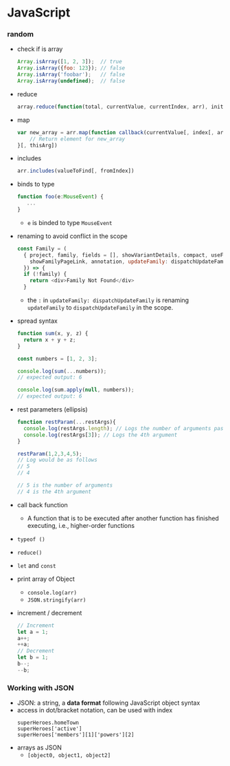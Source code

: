 # JavaScript

### random
- check if is array
  ```JavaScript
  Array.isArray([1, 2, 3]);  // true
  Array.isArray({foo: 123}); // false
  Array.isArray('foobar');   // false
  Array.isArray(undefined);  // false
  ```

- reduce
  ```javascript
  array.reduce(function(total, currentValue, currentIndex, arr), initialValue)
  ```

- map
  ```javascript
  var new_array = arr.map(function callback(currentValue[, index[, array]]) {
      // Return element for new_array
  }[, thisArg])
  ```

- includes
  ```javascript
  arr.includes(valueToFind[, fromIndex])
  ```

- binds to type
  ```javascript
  function foo(e:MouseEvent) {
     ...
  }
  ```
  - `e` is binded to type `MouseEvent`

- renaming to avoid conflict in the scope
  ```javascript
  const Family = (
    { project, family, fields = [], showVariantDetails, compact, useFullWidth, disablePedigreeZoom,
      showFamilyPageLink, annotation, updateFamily: dispatchUpdateFamily,
    }) => {
    if (!family) {
      return <div>Family Not Found</div>
    }
  ```
  - the `:` in `updateFamily: dispatchUpdateFamily` is renaming `updateFamily` to `dispatchUpdateFamily` in the scope.

- spread syntax
  ```javascript
  function sum(x, y, z) {
    return x + y + z;
  }

  const numbers = [1, 2, 3];

  console.log(sum(...numbers));
  // expected output: 6

  console.log(sum.apply(null, numbers));
  // expected output: 6
  ```

- rest parameters (ellipsis)
  ```javascript
  function restParam(...restArgs){
    console.log(restArgs.length); // Logs the number of arguments passed
    console.log(restArgs[3]); // Logs the 4th argument
  }

  restParam(1,2,3,4,5);
  // Log would be as follows
  // 5
  // 4

  // 5 is the number of arguments
  // 4 is the 4th argument
  ```

- call back function
  - A function that is to be executed after another function has finished executing, i.e., higher-order functions

- `typeof ()`

- `reduce()`

- `let` and `const`

- print array of Object
  - `console.log(arr)`
  - `JSON.stringify(arr)`

- increment / decrement
  ```javascript
  // Increment
  let a = 1;
  a++;
  ++a;
  // Decrement
  let b = 1;
  b--;
  --b;
  ```

### Working with JSON
- JSON: a string, a **data format** following JavaScript object syntax
- access in dot/bracket notation, can be used with index
  ```
  superHeroes.homeTown
  superHeroes['active']
  superHeroes['members'][1]['powers'][2]
  ```
- arrays as JSON
  - `[object0, object1, object2]`
